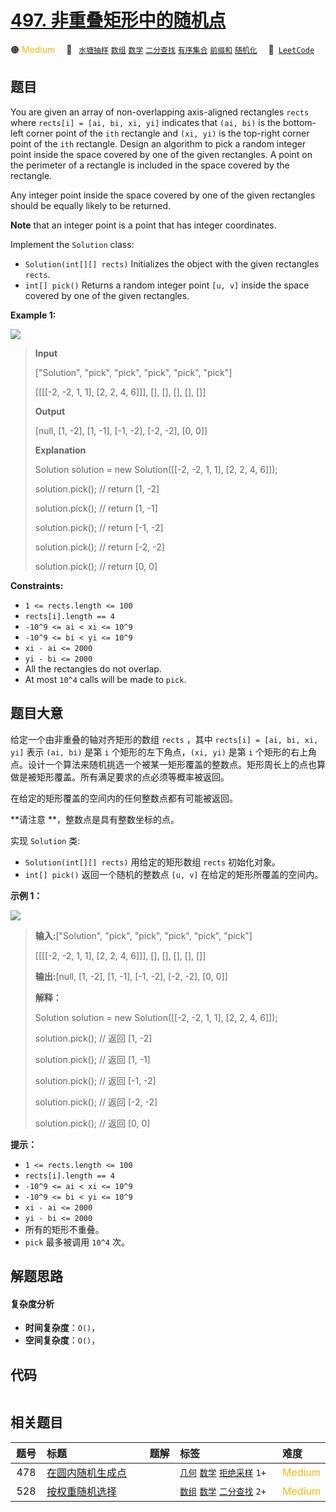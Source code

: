 # [497. 非重叠矩形中的随机点](https://leetcode.com/problems/random-point-in-non-overlapping-rectangles)

🟠 <font color=#ffb800>Medium</font>&emsp; 🔖&ensp; [`水塘抽样`](/leetcode-js/outline/tag/reservoir-sampling.md) [`数组`](/leetcode-js/outline/tag/array.md) [`数学`](/leetcode-js/outline/tag/math.md) [`二分查找`](/leetcode-js/outline/tag/binary-search.md) [`有序集合`](/leetcode-js/outline/tag/ordered-set.md) [`前缀和`](/leetcode-js/outline/tag/prefix-sum.md) [`随机化`](/leetcode-js/outline/tag/randomized.md)&emsp; 🔗&ensp;[`LeetCode`](https://leetcode.com/problems/random-point-in-non-overlapping-rectangles)

## 题目

You are given an array of non-overlapping axis-aligned rectangles `rects`
where `rects[i] = [ai, bi, xi, yi]` indicates that `(ai, bi)` is the bottom-
left corner point of the `ith` rectangle and `(xi, yi)` is the top-right
corner point of the `ith` rectangle. Design an algorithm to pick a random
integer point inside the space covered by one of the given rectangles. A point
on the perimeter of a rectangle is included in the space covered by the
rectangle.

Any integer point inside the space covered by one of the given rectangles
should be equally likely to be returned.

**Note** that an integer point is a point that has integer coordinates.

Implement the `Solution` class:

  * `Solution(int[][] rects)` Initializes the object with the given rectangles `rects`.
  * `int[] pick()` Returns a random integer point `[u, v]` inside the space covered by one of the given rectangles.



**Example 1:**

![](https://assets.leetcode.com/uploads/2021/07/24/lc-pickrandomrec.jpg)

> 
> 
> 
> 
> 
> **Input**
> 
> ["Solution", "pick", "pick", "pick", "pick", "pick"]
> 
> [[[[-2, -2, 1, 1], [2, 2, 4, 6]]], [], [], [], [], []]
> 
> **Output**
> 
> [null, [1, -2], [1, -1], [-1, -2], [-2, -2], [0, 0]]
> 
> 
> 
> **Explanation**
> 
> Solution solution = new Solution([[-2, -2, 1, 1], [2, 2, 4, 6]]);
> 
> solution.pick(); // return [1, -2]
> 
> solution.pick(); // return [1, -1]
> 
> solution.pick(); // return [-1, -2]
> 
> solution.pick(); // return [-2, -2]
> 
> solution.pick(); // return [0, 0]

**Constraints:**

  * `1 <= rects.length <= 100`
  * `rects[i].length == 4`
  * `-10^9 <= ai < xi <= 10^9`
  * `-10^9 <= bi < yi <= 10^9`
  * `xi - ai <= 2000`
  * `yi - bi <= 2000`
  * All the rectangles do not overlap.
  * At most `10^4` calls will be made to `pick`.


## 题目大意

给定一个由非重叠的轴对齐矩形的数组 `rects` ，其中 `rects[i] = [ai, bi, xi, yi]` 表示 `(ai, bi)` 是第
`i` 个矩形的左下角点，`(xi, yi)` 是第 `i`
个矩形的右上角点。设计一个算法来随机挑选一个被某一矩形覆盖的整数点。矩形周长上的点也算做是被矩形覆盖。所有满足要求的点必须等概率被返回。

在给定的矩形覆盖的空间内的任何整数点都有可能被返回。

**请注意  **，整数点是具有整数坐标的点。

实现 `Solution` 类:

  * `Solution(int[][] rects)` 用给定的矩形数组 `rects` 初始化对象。
  * `int[] pick()` 返回一个随机的整数点 `[u, v]` 在给定的矩形所覆盖的空间内。



**示例 1：**

![](https://assets.leetcode.com/uploads/2021/07/24/lc-pickrandomrec.jpg)

> 
> 
> 
> 
> 
> **输入:**["Solution", "pick", "pick", "pick", "pick", "pick"]
> 
> [[[[-2, -2, 1, 1], [2, 2, 4, 6]]], [], [], [], [], []]
> 
> **输出:**[null, [1, -2], [1, -1], [-1, -2], [-2, -2], [0, 0]]
> 
> 
> 
> **解释：**
> 
> Solution solution = new Solution([[-2, -2, 1, 1], [2, 2, 4, 6]]);
> 
> solution.pick(); // 返回 [1, -2]
> 
> solution.pick(); // 返回 [1, -1]
> 
> solution.pick(); // 返回 [-1, -2]
> 
> solution.pick(); // 返回 [-2, -2]
> 
> solution.pick(); // 返回 [0, 0]



**提示：**

  * `1 <= rects.length <= 100`
  * `rects[i].length == 4`
  * `-10^9 <= ai < xi <= 10^9`
  * `-10^9 <= bi < yi <= 10^9`
  * `xi - ai <= 2000`
  * `yi - bi <= 2000`
  * 所有的矩形不重叠。
  * `pick` 最多被调用 `10^4` 次。


## 解题思路

#### 复杂度分析

- **时间复杂度**：`O()`，
- **空间复杂度**：`O()`，

## 代码

```javascript

```

## 相关题目

<!-- prettier-ignore -->
| 题号 | 标题 | 题解 | 标签 | 难度 |
| :------: | :------ | :------: | :------ | :------ |
| 478 | [在圆内随机生成点](https://leetcode.com/problems/generate-random-point-in-a-circle) |  |  [`几何`](/leetcode-js/outline/tag/geometry.md) [`数学`](/leetcode-js/outline/tag/math.md) [`拒绝采样`](/leetcode-js/outline/tag/rejection-sampling.md) `1+` | <font color=#ffb800>Medium</font> |
| 528 | [按权重随机选择](https://leetcode.com/problems/random-pick-with-weight) |  |  [`数组`](/leetcode-js/outline/tag/array.md) [`数学`](/leetcode-js/outline/tag/math.md) [`二分查找`](/leetcode-js/outline/tag/binary-search.md) `2+` | <font color=#ffb800>Medium</font> |

<style>
.blue {
    background-color: #096dd9;
    padding: 0.25rem 0.5rem;
    margin: 0;
    font-size: 0.85em;
    border-radius: 3px;
    color: white;
    font-weight: 500;
}
table th:first-of-type { width: 10%; }
table th:nth-of-type(2) { width: 35%; }
table th:nth-of-type(3) { width: 10%; }
table th:nth-of-type(4) { width: 35%; }
table th:nth-of-type(5) { width: 10%; }
</style>
